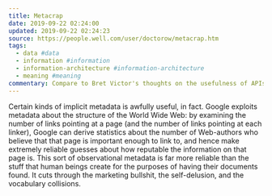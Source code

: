 ```yaml
---
title: Metacrap
date: 2019-09-22 02:24:00
updated: 2019-09-22 02:24:23
source: https://people.well.com/user/doctorow/metacrap.htm
tags:
  - data #data
  - information #information
  - information-architecture #information-architecture
  - meaning #meaning
commentary: Compare to Bret Victor's thoughts on the usefulness of APIs.
---
```


Certain kinds of implicit metadata is awfully useful, in fact. Google exploits metadata about the structure of the World Wide Web: by examining the number of links pointing at a page (and the number of links pointing at each linker), Google can derive statistics about the number of Web-authors who believe that that page is important enough to link to, and hence make extremely reliable guesses about how reputable the information on that page is.
This sort of observational metadata is far more reliable than the stuff that human beings create for the purposes of having their documents found. It cuts through the marketing bullshit, the self-delusion, and the vocabulary collisions.